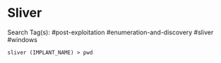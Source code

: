 # Sliver

Search Tag(s): #post-exploitation #enumeration-and-discovery #sliver #windows

```
sliver (IMPLANT_NAME) > pwd
```